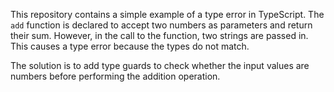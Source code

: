 This repository contains a simple example of a type error in TypeScript. The `add` function is declared to accept two numbers as parameters and return their sum. However, in the call to the function, two strings are passed in. This causes a type error because the types do not match.

The solution is to add type guards to check whether the input values are numbers before performing the addition operation.